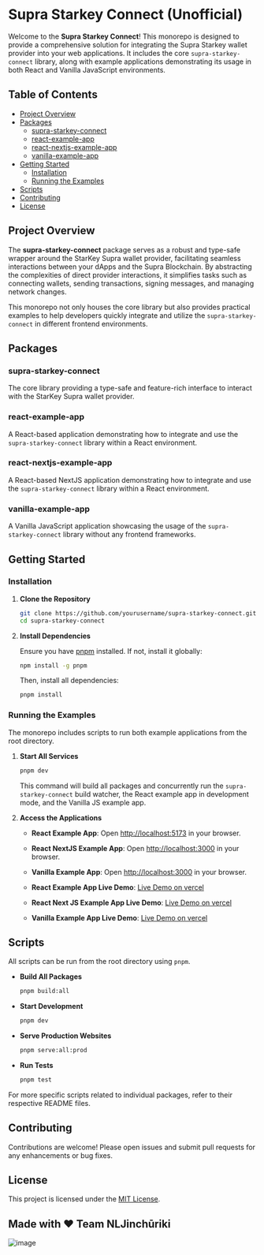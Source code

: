 # Supra Starkey Connect (Unofficial)

Welcome to the **Supra Starkey Connect**! This monorepo is designed to provide a comprehensive solution for integrating the Supra Starkey wallet provider into your web applications. It includes the core `supra-starkey-connect` library, along with example applications demonstrating its usage in both React and Vanilla JavaScript environments.

## Table of Contents

- [Project Overview](#project-overview)
- [Packages](#packages)
  - [supra-starkey-connect](#supra-starkey-connect)
  - [react-example-app](#react-example-app)
  - [react-nextjs-example-app](#react-nextjs-example-app)
  - [vanilla-example-app](#vanilla-example-app)
- [Getting Started](#getting-started)
  - [Installation](#installation)
  - [Running the Examples](#running-the-examples)
- [Scripts](#scripts)
- [Contributing](#contributing)
- [License](#license)

## Project Overview

The **supra-starkey-connect** package serves as a robust and type-safe wrapper around the StarKey Supra wallet provider, facilitating seamless interactions between your dApps and the Supra Blockchain. By abstracting the complexities of direct provider interactions, it simplifies tasks such as connecting wallets, sending transactions, signing messages, and managing network changes.

This monorepo not only houses the core library but also provides practical examples to help developers quickly integrate and utilize the `supra-starkey-connect` in different frontend environments.

## Packages

### supra-starkey-connect

The core library providing a type-safe and feature-rich interface to interact with the StarKey Supra wallet provider.

### react-example-app

A React-based application demonstrating how to integrate and use the `supra-starkey-connect` library within a React environment.

### react-nextjs-example-app

A React-based NextJS application demonstrating how to integrate and use the `supra-starkey-connect` library within a React environment.

### vanilla-example-app

A Vanilla JavaScript application showcasing the usage of the `supra-starkey-connect` library without any frontend frameworks.

## Getting Started

### Installation

1. **Clone the Repository**

   ```bash
   git clone https://github.com/yourusername/supra-starkey-connect.git
   cd supra-starkey-connect
   ```

2. **Install Dependencies**

   Ensure you have [pnpm](https://pnpm.io/) installed. If not, install it globally:

   ```bash
   npm install -g pnpm
   ```

   Then, install all dependencies:

   ```bash
   pnpm install
   ```

### Running the Examples

The monorepo includes scripts to run both example applications from the root directory.

1. **Start All Services**

   ```bash
   pnpm dev
   ```

   This command will build all packages and concurrently run the `supra-starkey-connect` build watcher, the React example app in development mode, and the Vanilla JS example app.

2. **Access the Applications**

   - **React Example App**: Open [http://localhost:5173](http://localhost:5173) in your browser.
   - **React NextJS Example App**: Open [http://localhost:3000](http://localhost:3000) in your browser.
   - **Vanilla Example App**: Open [http://localhost:3000](http://localhost:3000) in your browser.

   - **React Example App Live Demo**: [Live Demo on vercel](https://supra-starkey-connect-vanilla.react.app)
   - **React Next JS Example App Live Demo**: [Live Demo on vercel](https://supra-starkey-connect-react-nextjs.vercel.app)
   - **Vanilla Example App Live Demo**: [Live Demo on vercel](https://supra-starkey-connect-vanilla.vercel.app)

## Scripts

All scripts can be run from the root directory using `pnpm`.

- **Build All Packages**

  ```bash
  pnpm build:all
  ```

- **Start Development**

  ```bash
  pnpm dev
  ```

- **Serve Production Websites**

  ```bash
  pnpm serve:all:prod
  ```

- **Run Tests**

  ```bash
  pnpm test
  ```

For more specific scripts related to individual packages, refer to their respective README files.

## Contributing

Contributions are welcome! Please open issues and submit pull requests for any enhancements or bug fixes.

## License

This project is licensed under the [MIT License](https://github.com/NLJinchuriki/supra-starkey-connect/blob/master/LICENSE).

## Made with :heart: Team NLJinchūriki

![image](https://github.com/user-attachments/assets/c8494a01-529b-44fe-9421-b2c9e5805d8a)
